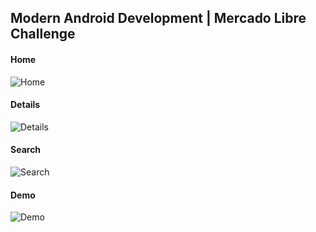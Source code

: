 ## Modern Android Development | Mercado Libre Challenge

#### Home

![Home](https://user-images.githubusercontent.com/39838885/110264855-0117e880-7f99-11eb-92da-b0c4d1c490cb.png)

#### Details

![Details](https://user-images.githubusercontent.com/39838885/110265062-784d7c80-7f99-11eb-8cd2-19ae9878f419.png)

#### Search

![Search](https://user-images.githubusercontent.com/39838885/110265067-7aafd680-7f99-11eb-8ef9-1681ad6d2756.png)

#### Demo

![Demo](https://user-images.githubusercontent.com/39838885/110264653-91096280-7f98-11eb-9761-f9e4f0bc9092.gif)




